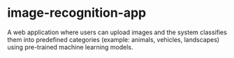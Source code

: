 # image-recognition-app
A web application where users can upload images and the system classifies them into predefined categories (example: animals, vehicles, landscapes) using pre-trained machine learning models.
